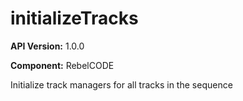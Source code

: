 # initializeTracks

**API Version:** 1.0.0

**Component:** RebelCODE

Initialize track managers for all tracks in the sequence

